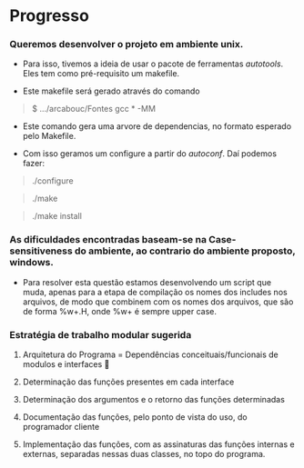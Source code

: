 Progresso
=========


### Queremos desenvolver o projeto em ambiente unix.

* Para isso, tivemos a ideia de usar o pacote de ferramentas _autotools_. Eles tem como pré-requisito um makefile.

* Este makefile será gerado através do comando 

> $ .../arcabouc/Fontes gcc * -MM 

* Este comando gera uma arvore de dependencias, no formato esperado pelo Makefile.

* Com isso geramos um configure a partir do _autoconf_. Daí podemos fazer:

>./configure

> ./make

> ./make install

### As dificuldades encontradas baseam-se na Case-sensitiveness do ambiente, ao contrario do ambiente proposto, windows.

* Para resolver esta questão estamos desenvolvendo um script que muda,  apenas para a etapa de compilação os nomes dos includes nos arquivos, de modo que combinem com os nomes dos arquivos, que são de forma %w+.H, onde %w+ é sempre upper case.

### Estratégia de trabalho modular sugerida

1. Arquitetura do Programa = Dependências conceituais/funcionais de modulos e interfaces

2. Determinação das funções presentes em cada interface

3. Determinação dos argumentos e o retorno das funções determinadas

4. Documentação das funções, pelo ponto de vista do uso, do programador cliente

5. Implementação das funções, com as assinaturas das funções internas e externas, separadas nessas duas classes, no topo do programa.
